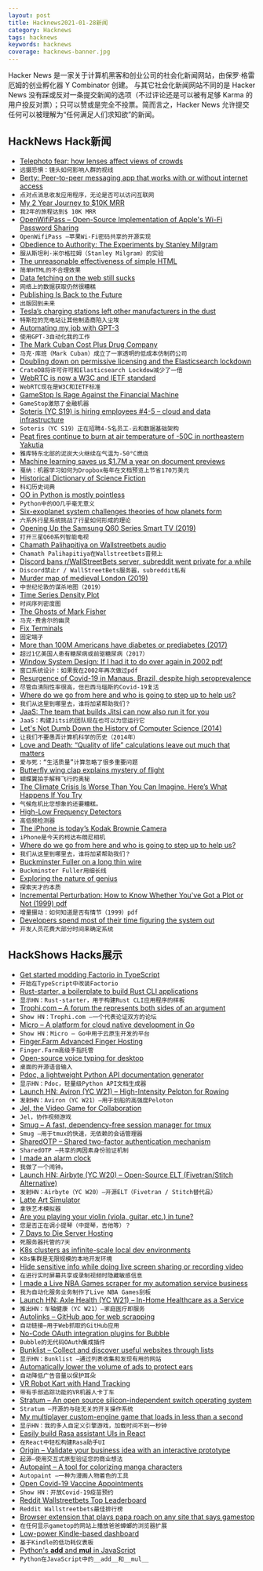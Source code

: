 ```yaml
---
layout: post
title: Hacknews2021-01-28新闻
category: Hacknews
tags: hacknews
keywords: hacknews
coverage: hacknews-banner.jpg
---
```


Hacker News 是一家关于计算机黑客和创业公司的社会化新闻网站，由保罗·格雷厄姆的创业孵化器 Y Combinator 创建。
与其它社会化新闻网站不同的是 Hacker News 没有踩或反对一条提交新闻的选项（不过评论还是可以被有足够 Karma 的用户投反对票）；只可以赞或是完全不投票。简而言之，Hacker News 允许提交任何可以被理解为“任何满足人们求知欲”的新闻。

## HackNews Hack新闻


- [Telephoto fear: how lenses affect views of crowds](https://mainichi.jp/english/articles/20210126/p2a/00m/0op/009000c)
- `远摄恐惧：镜头如何影响人群的视线`
- [Berty: Peer-to-peer messaging app that works with or without internet access](https://github.com/berty/berty)
- `点对点消息收发应用程序，无论是否可以访问互联网`
- [My 2 Year Journey to $10K MRR](https://www.bannerbear.com/journey-to-10k-mrr/)
- `我2年的旅程达到$ 10K MRR`
- [OpenWifiPass – Open-Source Implementation of Apple's Wi-Fi Password Sharing](https://github.com/seemoo-lab/openwifipass)
- `OpenWifiPass –苹果Wi-Fi密码共享的开源实现`
- [Obedience to Authority: The Experiments by Stanley Milgram](http://www.age-of-the-sage.org/psychology/milgram_obedience_experiment.html)
- `服从斯坦利·米尔格拉姆（Stanley Milgram）的实验`
- [The unreasonable effectiveness of simple HTML](https://shkspr.mobi/blog/2021/01/the-unreasonable-effectiveness-of-simple-html/)
- `简单HTML的不合理效果`
- [Data fetching on the web still sucks](https://performancejs.com/post/hde6a90/Data-Fetching-on-the-Web-Still-Sucks)
- `网络上的数据获取仍然很糟糕`
- [Publishing Is Back to the Future](http://www.stratechery.com/2021/publishing-is-back-to-the-future/)
- `出版回到未来`
- [Tesla’s charging stations left other manufacturers in the dust](https://hbr.org/2021/01/how-teslas-charging-stations-left-other-manufacturers-in-the-dust)
- `特斯拉的充电站让其他制造商陷入尘埃`
- [Automating my job with GPT-3](https://blog.seekwell.io/gpt3)
- `使用GPT-3自动化我的工作`
- [The Mark Cuban Cost Plus Drug Company](https://costplusdrugs.com/)
- `马克·库班（Mark Cuban）成立了一家透明的低成本仿制药公司`
- [Doubling down on permissive licensing and the Elasticsearch lockdown](https://crate.io/a/cratedb-doubling-down-on-permissive-licensing-and-the-elasticsearch-lockdown/)
- `CrateDB将许可许可和Elasticsearch Lockdow减少了一倍`
- [WebRTC is now a W3C and IETF standard](https://web.dev/webrtc-standard-announcement/)
- `WebRTC现在是W3C和IETF标准`
- [GameStop Is Rage Against the Financial Machine](https://www.bloomberg.com/opinion/articles/2021-01-27/gamestop-short-squeeze-is-rage-against-the-financial-machine)
- `GameStop激怒了金融机器`
- [Soteris (YC S19) is hiring employees #4-5 – cloud and data infrastructure](https://www.workatastartup.com/companies/12609)
- `Soteris（YC S19）正在招聘4-5名员工-云和数据基础架构`
- [Peat fires continue to burn at air temperature of -50C in northeastern Yakutia](https://siberiantimes.com/other/others/news/peat-fires-continue-to-burn-at-air-temperature-of-50c-in-northeastern-yakutia/)
- `雅库特东北部的泥炭大火继续在气温为-50°C燃烧`
- [Machine learning saves us $1.7M a year on document previews](https://dropbox.tech/machine-learning/cannes--how-ml-saves-us--1-7m-a-year-on-document-previews)
- `戛纳：机器学习如何为Dropbox每年在文档预览上节省170万美元`
- [Historical Dictionary of Science Fiction](https://sfdictionary.com)
- `科幻历史词典`
- [OO in Python is mostly pointless](https://leontrolski.github.io/mostly-pointless.html)
- `Python中的OO几乎毫无意义`
- [Six-exoplanet system challenges theories of how planets form](https://phys.org/news/2021-01-puzzling-six-exoplanet-rhythmic-movement-theories.html)
- `六系外行星系统挑战了行星如何形成的理论`
- [Opening Up the Samsung Q60 Series Smart TV (2019)](https://labs.f-secure.com/blog/samsung-q60r-smart-tv-opening-up-the-samsung-q60-series-smart-tv/)
- `打开三星Q60系列智能电视`
- [Chamath Palihapitiya on Wallstreetbets audio](https://overcast.fm/+fn2WSlrs4/11:00)
- `Chamath Palihapitiya在Wallstreetbets音频上`
- [Discord bans r/WallStreetBets server, subreddit went private for a while](https://www.theverge.com/2021/1/27/22253251/discord-bans-the-r-wallstreetbets-server)
- `Discord禁止r / WallStreetBets服务器，subreddit私有`
- [Murder map of medieval London (2019)](https://arstechnica.com/science/2019/01/addictive-interactive-murder-map-lets-you-explore-medieval-london-crime/)
- `中世纪伦敦的谋杀地图（2019）`
- [Time Series Density Plot](https://observablehq.com/@twitter/time-series-density-plot)
- `时间序列密度图`
- [The Ghosts of Mark Fisher](https://www.newstatesman.com/mark-fisher-postcapitalist-desire-review)
- `马克·费舍尔的幽灵`
- [Fix Terminals](http://www.leonerd.org.uk/hacks/fixterms/)
- `固定端子`
- [More than 100M Americans have diabetes or prediabetes (2017)](https://www.cdc.gov/media/releases/2017/p0718-diabetes-report.html)
- `超过1亿美国人患有糖尿病或前驱糖尿病（2017）`
- [Window System Design: If I had it to do over again in 2002 pdf](https://hack.org/mc/texts/gosling-wsd.pdf)
- `窗口系统设计：如果我在2002年再次做过pdf`
- [Resurgence of Covid-19 in Manaus, Brazil, despite high seroprevalence](https://www.thelancet.com/journals/lancet/article/PIIS0140-6736(21)00183-5/fulltext)
- `尽管血清阳性率很高，但巴西马瑙斯的Covid-19复活`
- [Where do we go from here and who is going to step up to help us?](https://www.reddit.com/r/wallstreetbets/comments/l6j4r9/where_do_we_go_from_here_and_who_is_going_to_step/)
- `我们从这里到哪里去，谁将加紧帮助我们？`
- [JaaS: The team that builds Jitsi can now also run it for you](https://jitsi.org/blog/jaas-the-team-that-builds-jitsi-can-now-also-run-it-for-you/)
- `JaaS：构建Jitsi的团队现在也可以为您运行它`
- [Let's Not Dumb Down the History of Computer Science (2014)](https://cacm.acm.org/opinion/articles/250078-lets-not-dumb-down-the-history-of-computer-science/fulltext)
- `让我们不要愚弄计算机科学的历史（2014年）`
- [Love and Death: “Quality of life” calculations leave out much that matters](https://hedgehogreview.com/blog/thr/posts/love-and-death)
- `爱与死：“生活质量”计算忽略了很多重要问题`
- [Butterfly wing clap explains mystery of flight](https://www.sciencedaily.com/releases/2021/01/210121132059.htm)
- `蝴蝶翼拍手解释飞行的奥秘`
- [The Climate Crisis Is Worse Than You Can Imagine. Here’s What Happens If You Try](https://www.propublica.org/article/the-climate-crisis-is-worse-than-you-can-imagine-heres-what-happens-if-you-try)
- `气候危机比您想象的还要糟糕。`
- [High-Low Frequency Detectors](https://distill.pub/2020/circuits/frequency-edges/)
- `高低频检测器`
- [The iPhone is today’s Kodak Brownie Camera](https://om.co/2021/01/24/why-iphone-is-todays-kodak-brownie-camera/)
- `iPhone是今天的柯达布朗尼相机`
- [Where do we go from here and who is going to step up to help us?](https://old.reddit.com/r/wallstreetbets/comments/l6j4r9/where_do_we_go_from_here_and_who_is_going_to_step/)
- `我们从这里到哪里去，谁将加紧帮助我们？`
- [Buckminster Fuller on a long thin wire](https://library.stanford.edu/blogs/digital-library-blog/2020/07/buckminster-fuller-long-thin-wire)
- `Buckminster Fuller用细长线`
- [Exploring the nature of genius](https://aeon.co/essays/what-can-we-learn-from-the-secret-habits-of-genius)
- `探索天才的本质`
- [Incremental Perturbation: How to Know Whether You've Got a Plot or Not (1999) pdf](http://www.unm.edu/~gmartin/Essays/Incremental%20Perturbation.pdf)
- `增量摄动：如何知道是否有情节（1999）pdf`
- [Developers spend most of their time figuring the system out](https://blog.feenk.com/developers-spend-most-of-their-time-figuri-7aj1ocjhe765vvlln8qqbuhto/)
- `开发人员花费大部分时间来确定系统`


## HackShows Hacks展示

- [ Get started modding Factorio in TypeScript](https://cdaringe.github.io/factorio-type-kit/posts/get-started)
- `开始在TypeScript中改装Factorio`
- [ Rust-starter, a boilerplate to build Rust CLI applications](https://github.com/rust-starter/rust-starter)
- `显示HN：Rust-starter，用于构建Rust CLI应用程序的样板`
- [ Trophi.com – A forum the represents both sides of an argument](https://www.trophi.com/)
- `Show HN：Trophi.com –一个代表论证双方的论坛`
- [ Micro – A platform for cloud native development in Go](https://github.com/micro/micro)
- `Show HN：Micro – Go中用于云原生开发的平台`
- [ Finger.Farm Advanced Finger Hosting](https://finger.farm)
- `Finger.Farm高级手指托管`
- [ Open-source voice typing for desktop](https://github.com/fxnoob/voice-typing-for-desktop)
- `桌面的开源语音输入`
- [ Pdoc, a lightweight Python API documentation generator](https://pdoc.dev/)
- `显示HN：Pdoc，轻量级Python API文档生成器`
- [Launch HN: Aviron (YC W21) – High-Intensity Peloton for Rowing](item?id=25905467)
- `发射HN：Aviron（YC W21）–用于划船的高强度Peloton`
- [ Jel, the Video Game for Collaboration](https://jel.app)
- `Jel，协作视频游戏`
- [ Smug – A fast, dependency-free session manager for tmux](https://github.com/ivaaaan/smug)
- `Smug –用于tmux的快速，无依赖的会话管理器`
- [ SharedOTP – Shared two-factor authentication mechanism](https://sharedotp.com/)
- `SharedOTP –共享的两因素身份验证机制`
- [ I made an alarm clock](https://www.stavros.io/posts/do-not-be-alarmed-clock/)
- `我做了一个闹钟。`
- [Launch HN: Airbyte (YC W20) – Open-Source ELT (Fivetran/Stitch Alternative)](item?id=25917403)
- `发射HN：Airbyte（YC W20）–开源ELT（Fivetran / Stitch替代品）`
- [ Latte Art Simulator](https://barist.art/)
- `拿铁艺术模拟器`
- [ Are you playing your violin (viola, guitar, etc.) in tune?](https://ctrager.github.io/pitch.html)
- `您是否正在调小提琴（中提琴，吉他等）？`
- [ 7 Days to Die Server Hosting](http://7d2d.net)
- `死服务器托管的7天`
- [ K8s clusters as infinite-scale local dev environments](https://www.getambassador.io/infinite-scale-development-environments/)
- `K8s集群是无限规模的本地开发环境`
- [ Hide sensitive info while doing live screen sharing or recording video](https://blurmypage.web.app)
- `在进行实时屏幕共享或录制视频时隐藏敏感信息`
- [ I made a Live NBA Games scraper for my automation service business](https://autotask.site/example_nba.html)
- `我为自动化服务业务制作了Live NBA Games刮板`
- [Launch HN: Axle Health (YC W21) – In-Home Healthcare as a Service](item?id=25930061)
- `推出HN：车轴健康（YC W21）–家庭医疗即服务`
- [ Autolinks – GitHub app for web scrapping](https://autolinks.launchaco.com/)
- `自动链接–用于Web抓取的GitHub应用`
- [ No-Code OAuth integration plugins for Bubble](item?id=25924934)
- `Bubble的无代码OAuth集成插件`
- [ Bunklist – Collect and discover useful websites through lists](https://bunklist.com)
- `显示HN：Bunklist –通过列表收集和发现有用的网站`
- [ Automatically lower the volume of ads to protect ears](https://play.google.com/store/apps/details?id=made.in.india.adfreemusic)
- `自动降低广告音量以保护耳朵`
- [ VR Robot Kart with Hand Tracking](https://github.com/magamig/vr-robot-kart)
- `带有手部追踪功能的VR机器人卡丁车`
- [ Stratum – An open source silicon-independent switch operating system](https://github.com/stratum/stratum)
- `Stratum –开源的与硅无关的开关操作系统`
- [ My multiplayer custom-engine game that loads in less than a second](http://vnav.io)
- `显示HN：我的多人自定义引擎游戏，加载时间不到一秒钟`
- [ Easily build Rasa assistant UIs in React](https://www.npmjs.com/package/react-rasa-assistant)
- `在React中轻松构建Rasa助手UI`
- [ Origin – Validate your business idea with an interactive prototype](https://origin-prototypes.com/)
- `起源–使用交互式原型验证您的商业想法`
- [ Autopaint – A tool for colorizing manga characters](https://creart.innovrepublic.com/)
- `Autopaint –一种为漫画人物着色的工具`
- [ Open Covid-19 Vaccine Appointments](https://getmyvaccine.org/)
- `Show HN：开放Covid-19疫苗预约`
- [ Reddit Wallstreetbets Top Leaderboard](https://stonks.news/wsb/summary/)
- `Reddit Wallstreetbets最佳排行榜`
- [ Browser extension that plays papa roach on any site that says gamestop](http://github.com/fanfare/lastresort)
- `在任何显示gametop的网站上播放爸爸蟑螂的浏览器扩展`
- [ Low-power Kindle-based dashboard](https://github.com/pascalw/kindle-dash)
- `基于Kindle的低功耗仪表板`
- [ Python's __add__ and __mul__ in JavaScript](https://github.com/nuchi/js_add_and_mul)
- `Python在JavaScript中的__add__和__mul__`

